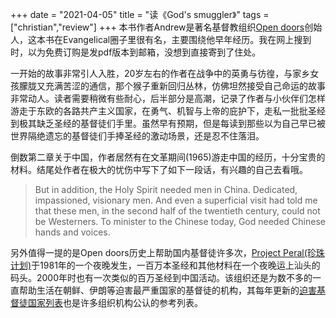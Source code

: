 +++ 
date = "2021-04-05"
title = "读《God's smuggler》"
tags = ["christian","review"]
+++
本书作者Andrew是著名基督教组织[Open doors](https://www.opendoorsuk.org/)创始人，这本书在Evangelical圈子里很有名，主要围绕他早年经历。我在网上搜到时，以为免费订购是发pdf版本到邮箱，没想到直接寄到了住处。

一开始的故事非常引人入胜，20岁左右的作者在战争中的英勇与彷徨，与家乡女孩朦胧又充满苦涩的通信，那个猴子重新回归丛林，仿佛坦然接受自己命运的故事非常动人。读者需要稍微有些耐心，后半部分是高潮，记录了作者与小伙伴们怎样游走于东欧的各路共产主义国家，在勇气、机智与上帝的庇护下，走私一批批圣经到极其缺乏圣经的基督徒们手里。虽然早有预期，但是每读到那些以为自己早已被世界隔绝遗忘的基督徒们手捧圣经的激动场景，还是忍不住落泪。

倒数第二章关于中国，作者居然有在文革期间(1965)游走中国的经历，十分宝贵的材料。结尾处作者在极大的忧伤中写下了如下一段话，有兴趣的自己去看哦。

> But in addition, the Holy Spirit needed men in China. Dedicated, impassioned, visionary men. And even a superficial visit had told me that these men, in the second half of the twentieth century, could not be Westerners. To minister to the Chinese today, God needed Chinese hands and voices. 

另外值得一提的是Open doors历史上帮助国内基督徒许多次，[Project Peral(珍珠计划)](https://www.opendoorsusa.org/christian-persecution/stories/night-of-1-million-miracles-pray-with-christians-waiting-for-first-bible/)于1981年的一个夜晚发生，一百万本圣经和其他材料在一个夜晚运上汕头的码头。2000年时也有一次类似的百万圣经到中国活动。该组织还是为数不多的一直帮助生活在朝鲜、伊朗等迫害最严重国家的基督徒的机构，其每年更新的[迫害基督徒国家列表](https://www.opendoorsusa.org/christian-persecution/world-watch-list/)也是许多组织机构公认的参考列表。